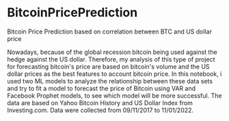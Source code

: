 # BitcoinPricePrediction
Bitcoin Price Prediction based on correlation between BTC and US dollar price

Nowadays, because of the global recession bitcoin being used against the hedge against the US dollar. Therefore, my analysis of this type of project for forecasting bitcoin's price are based on bitcoin's volume and the US dollar prices as the best features to account bitcoin price. In this notebook, i used two ML models to analyze the relationship between these data sets and try to fit a model to forecast the price of Bitcoin using VAR and Facebook Prophet models, to see which model will be more successful. The data are based on Yahoo Bitcoin History and US Dollar Index from Investing.com. Data were collected from 09/11/2017 to 11/01/2022.
